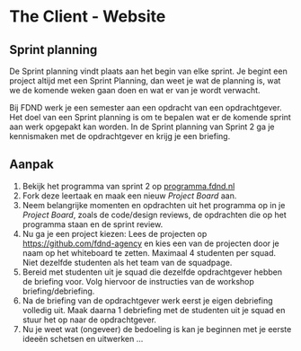 # The Client - Website

## Sprint planning

De Sprint planning vindt plaats aan het begin van elke sprint. Je begint een project altijd met een Sprint Planning, dan weet je wat de planning is, wat we de komende weken gaan doen en wat er van je wordt verwacht.

Bij FDND werk je een semester aan een opdracht van een opdrachtgever. Het doel van een Sprint planning is om te bepalen wat er de komende sprint aan werk opgepakt kan worden. In de Sprint planning van Sprint 2 ga je kennismaken met de opdrachtgever en krijg je een briefing. 


## Aanpak

1. Bekijk het programma van sprint 2 op [programma.fdnd.nl](https://programma.fdnd.nl/)
2. Fork deze leertaak en maak een nieuw _Project Board_ aan.
3. Neem belangrijke momenten en opdrachten uit het programma op in je _Project Board_, zoals de code/design reviews, de opdrachten die op het programma staan en de sprint review.
4. Nu ga je een project kiezen: Lees de projecten op https://github.com/fdnd-agency en kies een van de projecten door je naam op het whiteboard te zetten. Maximaal 4 studenten per squad. Niet dezelfde studenten als het team van de squadpage.
5. Bereid met studenten uit je squad die dezelfde opdrachtgever hebben de briefing voor. Volg hiervoor de instructies van de workshop briefing/debriefing.
6. Na de briefing van de opdrachtgever werk eerst je eigen debriefing volledig uit. Maak daarna 1 debriefing met de studenten uit je squad en stuur het op naar de opdrachtgever.
7. Nu je weet wat (ongeveer) de bedoeling is kan je beginnen met je eerste ideeën schetsen en uitwerken ... 
